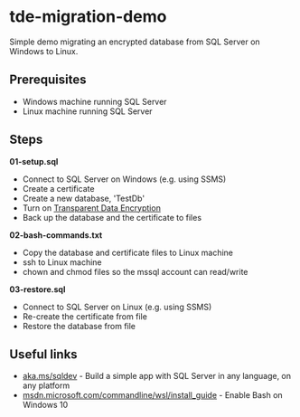 # tde-migration-demo
Simple demo migrating an encrypted database from SQL Server on Windows to Linux.

## Prerequisites
 * Windows machine running SQL Server
 * Linux machine running SQL Server

## Steps
**01-setup.sql**

   * Connect to SQL Server on Windows (e.g. using SSMS)
   * Create a certificate
   * Create a new database, 'TestDb'
   * Turn on [Transparent Data Encryption](https://msdn.microsoft.com/en-us/library/bb934049.aspx)
   * Back up the database and the certificate to files
  
**02-bash-commands.txt**

   * Copy the database and certificate files to Linux machine
   * ssh to Linux machine
   * chown and chmod files so the mssql account can read/write
  
**03-restore.sql**

   * Connect to SQL Server on Linux (e.g. using SSMS)
   * Re-create the certificate from file
   * Restore the database from file
 
## Useful links
 * [aka.ms/sqldev](aka.ms/sqldev) - Build a simple app with SQL Server in any language, on any platform
 * [msdn.microsoft.com/commandline/wsl/install_guide](https://msdn.microsoft.com/commandline/wsl/install_guide) - Enable Bash on Windows 10
